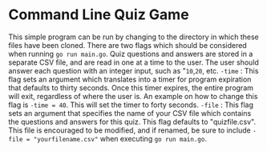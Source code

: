  # Command Line Quiz Game
 This simple program can be run by changing to the directory in which these files have been cloned. There are two flags which should be considered when running `go run main.go`. Quiz questions and answers are stored in a separate CSV file, and are read in one at a time to the user. The user should answer each question with an integer input, such as "`10`,`20`, etc. 
 `-time` : This flag sets an argument which translates into a timer for program expiration that defaults to thirty seconds. Once this timer expires, the entire program will exit, regardless of where the user is. An example on how to change this flag is `-time = 40`. This will set the timer to forty seconds.
 `-file` : This flag sets an argument that specifies the name of your CSV file which contains the questions and answers for this quiz. This flag defaults to "quizfile.csv". This file is encouraged to be modified, and if renamed, be sure to include `-file = "yourfilename.csv"` when executing `go run main.go`. 
 
 
